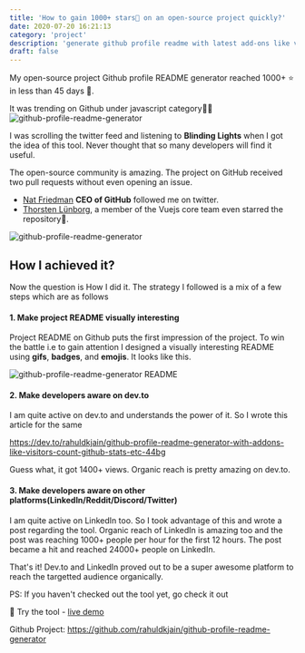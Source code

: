 ```yaml
---
title: 'How to gain 1000+ stars🌟 on an open-source project quickly?'
date: 2020-07-20 16:21:13
category: 'project'
description: 'generate github profile readme with latest add-ons like visitors count, shields, dev icons, github stats, etc with cool UI.'
draft: false
---
```


My open-source project Github profile README generator reached 1000+ ⭐️ in less than 45 days 🥳.

It was trending on Github under javascript category🚀🚀
![github-profile-readme-generator](https://dev-to-uploads.s3.amazonaws.com/i/f6wxs4wo9fxb4bctrf0o.png)

I was scrolling the twitter feed and listening to **Blinding Lights** when I got the idea of this tool. Never thought that so many developers will find it useful.

The open-source community is amazing. The project on GitHub received two pull requests without even opening an issue.

- [Nat Friedman](https://twitter.com/natfriedman?lang=en) **CEO of GitHub** followed me on twitter.
- [Thorsten Lünborg](https://twitter.com/linus_borg?lang=en), a member of the Vuejs core team even starred the repository🙇.

![github-profile-readme-generator](https://dev-to-uploads.s3.amazonaws.com/i/659mdvod4dq11bjmckt3.png)

## How I achieved it?
Now the question is How I did it. The strategy I followed is a mix of a few steps which are as follows

#### 1. Make project README visually interesting
Project README on Github puts the first impression of the project. To win the battle i.e to gain attention I designed a visually interesting README using **gifs**, **badges**, and **emojis**. It looks like this.

![github-profile-readme-generator README](https://dev-to-uploads.s3.amazonaws.com/i/3eelbp0qua074rnu2det.png)

#### 2. Make developers aware on **dev.to**
I am quite active on dev.to and understands the power of it. So I wrote this article for the same

https://dev.to/rahuldkjain/github-profile-readme-generator-with-addons-like-visitors-count-github-stats-etc-44bg

Guess what, it got 1400+ views. Organic reach is pretty amazing on dev.to.

#### 3. Make developers aware on other platforms(LinkedIn/Reddit/Discord/Twitter)
I am quite active on LinkedIn too. So I took advantage of this and wrote a post regarding the tool. Organic reach of LinkedIn is amazing too and the post was reaching 1000+ people per hour for the first 12 hours. The post became a hit and reached 24000+ people on LinkedIn.

That's it! Dev.to and LinkedIn proved out to be a super awesome platform to reach the targetted audience organically.

PS: If you haven't checked out the tool yet, go check it out

:rocket: Try the tool - [live demo](https://rahuldkjain.github.io/gh-profile-readme-generator/)

Github Project: https://github.com/rahuldkjain/github-profile-readme-generator
